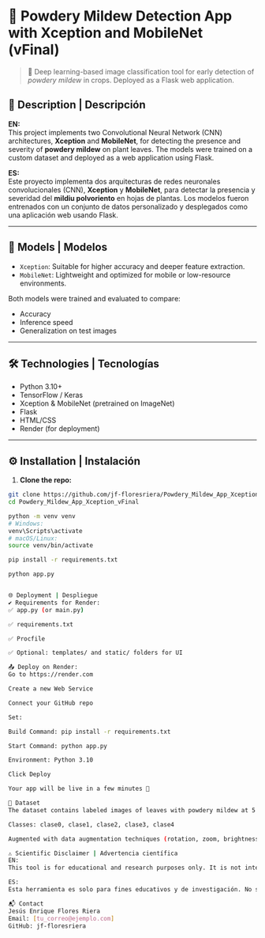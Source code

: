 # 🌿 Powdery Mildew Detection App with Xception and MobileNet (vFinal)

> 🚀 Deep learning-based image classification tool for early detection of *powdery mildew* in crops. Deployed as a Flask web application.

## 🧪 Description | Descripción

**EN:**  
This project implements two Convolutional Neural Network (CNN) architectures, **Xception** and **MobileNet**, for detecting the presence and severity of **powdery mildew** on plant leaves. The models were trained on a custom dataset and deployed as a web application using Flask.

**ES:**  
Este proyecto implementa dos arquitecturas de redes neuronales convolucionales (CNN), **Xception** y **MobileNet**, para detectar la presencia y severidad del **mildiu polvoriento** en hojas de plantas. Los modelos fueron entrenados con un conjunto de datos personalizado y desplegados como una aplicación web usando Flask.

---

## 🧠 Models | Modelos

- `Xception`: Suitable for higher accuracy and deeper feature extraction.
- `MobileNet`: Lightweight and optimized for mobile or low-resource environments.

Both models were trained and evaluated to compare:
- Accuracy
- Inference speed
- Generalization on test images

---

## 🛠️ Technologies | Tecnologías

- Python 3.10+
- TensorFlow / Keras
- Xception & MobileNet (pretrained on ImageNet)
- Flask
- HTML/CSS
- Render (for deployment)

---

## ⚙️ Installation | Instalación

1. **Clone the repo:**
```bash
git clone https://github.com/jf-floresriera/Powdery_Mildew_App_Xception_vFinal.git
cd Powdery_Mildew_App_Xception_vFinal

python -m venv venv
# Windows:
venv\Scripts\activate
# macOS/Linux:
source venv/bin/activate

pip install -r requirements.txt

python app.py


🌐 Deployment | Despliegue
✔️ Requirements for Render:
✅ app.py (or main.py)

✅ requirements.txt

✅ Procfile

✅ Optional: templates/ and static/ folders for UI

📤 Deploy on Render:
Go to https://render.com

Create a new Web Service

Connect your GitHub repo

Set:

Build Command: pip install -r requirements.txt

Start Command: python app.py

Environment: Python 3.10

Click Deploy

Your app will be live in a few minutes 🎉

📸 Dataset
The dataset contains labeled images of leaves with powdery mildew at 5 levels of severity.

Classes: clase0, clase1, clase2, clase3, clase4

Augmented with data augmentation techniques (rotation, zoom, brightness).

⚠️ Scientific Disclaimer | Advertencia científica
EN:
This tool is for educational and research purposes only. It is not intended to replace professional diagnosis in agricultural management.

ES:
Esta herramienta es solo para fines educativos y de investigación. No sustituye el diagnóstico profesional en el manejo agrícola.

📬 Contact
Jesús Enrique Flores Riera
Email: [tu_correo@ejemplo.com]
GitHub: jf-floresriera
